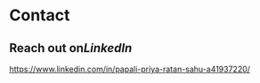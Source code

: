 



# Contact
## Reach out on*LinkedIn*

https://www.linkedin.com/in/papali-priya-ratan-sahu-a41937220/